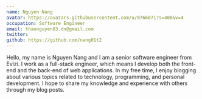 ```yaml
---
name: Nguyen Nang
avatar: https://avatars.githubusercontent.com/u/8766071?s=400&v=4
occupation: Software Engineer
email: thaonguyen83.dn@gmail.com
twitter:
github: https://github.com/nang01t2
---
```

Hello, my name is Nguyen Nang and I am a senior software engineer from Evizi. I work as a full-stack engineer, which means I develop both the front-end and the back-end of web applications. In my free time, I enjoy blogging about various topics related to technology, programming, and personal development. I hope to share my knowledge and experience with others through my blog posts.